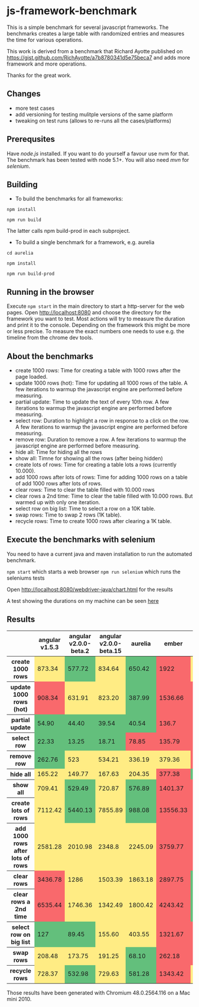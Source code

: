 # js-framework-benchmark

This is a simple benchmark for several javascript frameworks. The benchmarks creates a large table with randomized entries and measures the time for various operations.

This work is derived from a benchmark that Richard Ayotte published on https://gist.github.com/RichAyotte/a7b8780341d5e75beca7 and adds more framework and more operations.

Thanks for the great work.

## Changes

- more test cases
- add versioning for testing mulitple versions of the same platform
- tweaking on test runs (allows to re-runs all the cases/platforms)

## Prerequsites

Have *node.js* installed. If you want to do yourself a favour use nvm for that. The benchmark has been tested with node 5.1+.
You will also need *mvn* for *selenium*.

## Building

* To build the benchmarks for all frameworks:

`npm install`

`npm run build`

The latter calls npm build-prod in each subproject.

* To build a single benchmark for a framework, e.g. aurelia

`cd aurelia`

`npm install`

`npm run build-prod`

## Running in the browser

Execute `npm start` in the main directory to start a http-server for the web pages.
Open [http://localhost:8080](http://localhost:8080/) and choose the directory for the framework you want to test.
Most actions will try to measure the duration and print it to the console. Depending on the framework this might be more or less precise. To measure the exact numbers one needs to use e.g. the timeline from the chrome dev tools.

## About the benchmarks

* create 1000 rows: Time for creating a table with 1000 rows after the page loaded.
* update 1000 rows (hot): Time for updating all 1000 rows of the table. A few iterations to warmup the javascript engine are performed before measuring.
* partial update: Time to update the text of every 10th row. A few iterations to warmup the javascript engine are performed before measuring.
* select row: Duration to highlight a row in response to a click on the row. A few iterations to warmup the javascript engine are performed before measuring.
* remove row: Duration to remove a row. A few iterations to warmup the javascript engine are performed before measuring.
* hide all: Time for hiding all the rows
* show all: Timne for showing all the rows (after being hidden)
* create lots of rows: Time for creating a table lots a rows (currently 10.000).
* add 1000 rows after lots of rows: Time for adding 1000 rows on a table of add 1000 rows after lots of rows.
* clear rows: Time to clear the table filled with 10.000 rows
* clear rows a 2nd time: Time to clear the table filled with 10.000 rows. But warmed up with only one iteration.
* select row on big list: Time to select a row on a 10K table.
* swap rows: Time to swap 2 rows (1K table).
* recycle rows: Time to create 1000 rows after clearing a 1K table.

## Execute the benchmarks with selenium

You need to have a current java and maven installation to run the automated benchmark.

`npm start`
which starts a web browser
`npm run selenium`
which runs the seleniums tests

Open [http://localhost:8080/webdriver-java/chart.html](http://localhost:8080/webdriver-java/chart.html) for the results

A test showing the durations on my machine can be seen [here](https://rawgit.com/krausest/js-framework-benchmark/master/webdriver-java/chart.html)

## Results

<table>
<thead>
<tr>
<th></th>
<th>angular v1.5.3</th>
<th>angular v2.0.0-beta.2</th>
<th>angular v2.0.0-beta.15</th>
<th>aurelia</th>
<th>ember</th>
<th>mithril v0.2.3</th>
<th>plastiq v1.28.0</th>
<th>preact v2.8.3</th>
<th>ractive v0.7.3</th>
<th>react v0.14.8</th>
<th>react-lite v0.0.18</th>
<th>react-lite v0.15.9</th>
<th>vidom v0.1.7</th>
<th>vue v1.0.21</th>
</tr>
</thead>
<tbody>
<tr>
<th>create 1000 rows</th>
<td style="background-color:#FFEC84">873.34</td>
<td style="background-color:#63BF7C">577.72</td>
<td style="background-color:#FFEC84">834.64</td>
<td style="background-color:#63BF7C">650.42</td>
<td style="background-color:#F9696C">1922</td>
<td style="background-color:#FFEC84">942.53</td>
<td style="background-color:#63BF7C">654.64</td>
<td style="background-color:#FFEC84">820.54</td>
<td style="background-color:#F9696C">1586.52</td>
<td style="background-color:#F9696C">1378.46</td>
<td style="background-color:#63BF7C">639.20</td>
<td style="background-color:#63BF7C">488.94</td>
<td style="background-color:#63BF7C">489.97</td>
<td style="background-color:#FFEC84">783.28</td>
</tr>
<tr>
<th>update 1000 rows (hot)</th>
<td style="background-color:#F9696C">908.34</td>
<td style="background-color:#FFEC84">631.91</td>
<td style="background-color:#FFEC84">823.20</td>
<td style="background-color:#63BF7C">387.99</td>
<td style="background-color:#F9696C">1536.66</td>
<td style="background-color:#F9696C">929.53</td>
<td style="background-color:#FFEC84">683.63</td>
<td style="background-color:#63BF7C">403.20</td>
<td style="background-color:#63BF7C">253.11</td>
<td style="background-color:#FFEC84">786.77</td>
<td style="background-color:#FFEC84">662.68</td>
<td style="background-color:#FFEC84">598.42</td>
<td style="background-color:#FFEC84">500.81</td>
<td style="background-color:#FFEC84">766.75</td>
</tr>
<tr>
<th>partial update</th>
<td style="background-color:#63BF7C">54.90</td>
<td style="background-color:#63BF7C">44.40</td>
<td style="background-color:#63BF7C">39.54</td>
<td style="background-color:#63BF7C">40.54</td>
<td style="background-color:#F9696C">136.7</td>
<td style="background-color:#F9696C">340.51</td>
<td style="background-color:#F9696C">275.82</td>
<td style="background-color:#FFEC84">95.24</td>
<td style="background-color:#F9696C">115.75</td>
<td style="background-color:#FFEC84">67.30</td>
<td style="background-color:#63BF7C">60.12</td>
<td style="background-color:#FFEC84">77.57</td>
<td style="background-color:#FFEC84">64.36</td>
<td style="background-color:#63BF7C">52.28</td>
</tr>
<tr>
<th>select row</th>
<td style="background-color:#63BF7C">22.33</td>
<td style="background-color:#63BF7C">13.25</td>
<td style="background-color:#63BF7C">18.71</td>
<td style="background-color:#F9696C">78.85</td>
<td style="background-color:#F9696C">135.79</td>
<td style="background-color:#F9696C">342.23</td>
<td style="background-color:#F9696C">248.09</td>
<td style="background-color:#FFEC84">31.54</td>
<td style="background-color:#FFEC84">30.62</td>
<td style="background-color:#FFEC84">29.65</td>
<td style="background-color:#FFEC84">29.77</td>
<td style="background-color:#FFEC84">48.27</td>
<td style="background-color:#FFEC84">35.01</td>
<td style="background-color:#FFEC84">37.53</td>
</tr>
<tr>
<th>remove row</th>
<td style="background-color:#63BF7C">262.76</td>
<td style="background-color:#FFEC84">523</td>
<td style="background-color:#FFEC84">534.21</td>
<td style="background-color:#FFEC84">336.19</td>
<td style="background-color:#FFEC84">379.36</td>
<td style="background-color:#F9696C">595.26</td>
<td style="background-color:#FFEC84">481.13</td>
<td style="background-color:#FFEC84">359.71</td>
<td style="background-color:#F9696C">713.19</td>
<td style="background-color:#63BF7C">292.19</td>
<td style="background-color:#F9696C">701.93</td>
<td style="background-color:#63BF7C">268.97</td>
<td style="background-color:#63BF7C">287.80</td>
<td style="background-color:#63BF7C">277.01</td>
</tr>
<tr>
<th>hide all</th>
<td style="background-color:#FFEC84">165.22</td>
<td style="background-color:#FFEC84">149.77</td>
<td style="background-color:#FFEC84">167.63</td>
<td style="background-color:#FFEC84">204.35</td>
<td style="background-color:#F9696C">377.38</td>
<td style="background-color:#63BF7C">100.72</td>
<td style="background-color:#FFEC84">118.67</td>
<td style="background-color:#FFEC84">126.69</td>
<td style="background-color:#F9696C">945.73</td>
<td style="background-color:#FFEC84">112.16</td>
<td style="background-color:#63BF7C">87.79</td>
<td style="background-color:#63BF7C">100.11</td>
<td style="background-color:#63BF7C">99.73</td>
<td style="background-color:#FFEC84">126.92</td>
</tr>
<tr>
<th>show all</th>
<td style="background-color:#FFEC84">709.41</td>
<td style="background-color:#63BF7C">529.49</td>
<td style="background-color:#FFEC84">720.87</td>
<td style="background-color:#63BF7C">576.89</td>
<td style="background-color:#F9696C">1401.37</td>
<td style="background-color:#F9696C">835.07</td>
<td style="background-color:#FFEC84">606.25</td>
<td style="background-color:#FFEC84">628.67</td>
<td style="background-color:#F9696C">1050.97</td>
<td style="background-color:#FFEC84">696.13</td>
<td style="background-color:#63BF7C">535.08</td>
<td style="background-color:#63BF7C">414.99</td>
<td style="background-color:#63BF7C">431.02</td>
<td style="background-color:#FFEC84">687.59</td>
</tr>
<tr>
<th>create lots of rows</th>
<td style="background-color:#FFEC84">7112.42</td>
<td style="background-color:#63BF7C">5440.13</td>
<td style="background-color:#FFEC84">7855.89</td>
<td style="background-color:#63BF7C">988.08</td>
<td style="background-color:#F9696C">13556.33</td>
<td style="background-color:#F9696C">9363</td>
<td style="background-color:#63BF7C">5990.74</td>
<td style="background-color:#FFEC84">7603.70</td>
<td style="background-color:#F9696C">27668.03</td>
<td style="background-color:#FFEC84">8100.18</td>
<td style="background-color:#63BF7C">5699.20</td>
<td style="background-color:#63BF7C">2763.71</td>
<td style="background-color:#63BF7C">4157.74</td>
<td style="background-color:#FFEC84">7363.43</td>
</tr>
<tr>
<th>add 1000 rows after lots of rows</th>
<td style="background-color:#FFEC84">2581.28</td>
<td style="background-color:#FFEC84">2010.98</td>
<td style="background-color:#FFEC84">2348.8</td>
<td style="background-color:#FFEC84">2245.09</td>
<td style="background-color:#F9696C">3759.77</td>
<td style="background-color:#F9696C">6266.81</td>
<td style="background-color:#F9696C">3161.71</td>
<td style="background-color:#63BF7C">1220.29</td>
<td style="background-color:#F9696C">9454.74</td>
<td style="background-color:#63BF7C">1172.52</td>
<td style="background-color:#63BF7C">984.77</td>
<td style="background-color:#F9696C">4271.65</td>
<td style="background-color:#63BF7C">882.38</td>
<td style="background-color:#FFEC84">2282.07</td>
</tr>
<tr>
<th>clear rows</th>
<td style="background-color:#F9696C">3436.78</td>
<td style="background-color:#FFEC84">1286</td>
<td style="background-color:#FFEC84">1503.39</td>
<td style="background-color:#FFEC84">1863.18</td>
<td style="background-color:#F9696C">2897.75</td>
<td style="background-color:#63BF7C">1003.32</td>
<td style="background-color:#63BF7C">801.33</td>
<td style="background-color:#63BF7C">885.20</td>
<td style="background-color:#F9696C">9520.64</td>
<td style="background-color:#FFEC84">1085.85</td>
<td style="background-color:#63BF7C">778.67</td>
<td style="background-color:#63BF7C">959.29</td>
<td style="background-color:#FFEC84">1203.80</td>
<td style="background-color:#FFEC84">1240.18</td>
</tr>
<tr>
<th>clear rows a 2nd time</th>
<td style="background-color:#F9696C">6535.44</td>
<td style="background-color:#FFEC84">1746.36</td>
<td style="background-color:#FFEC84">1342.49</td>
<td style="background-color:#FFEC84">1800.42</td>
<td style="background-color:#F9696C">4243.42</td>
<td style="background-color:#63BF7C">1001.68</td>
<td style="background-color:#63BF7C">771.45</td>
<td style="background-color:#63BF7C">905.80</td>
<td style="background-color:#F9696C">6494.80</td>
<td style="background-color:#FFEC84">1037.78</td>
<td style="background-color:#63BF7C">890.35</td>
<td style="background-color:#63BF7C">934.57</td>
<td style="background-color:#FFEC84">1989.56</td>
<td style="background-color:#FFEC84">1198.84</td>
</tr>
<tr>
<th>select row on big list</th>
<td style="background-color:#63BF7C">127</td>
<td style="background-color:#63BF7C">89.45</td>
<td style="background-color:#FFEC84">155.60</td>
<td style="background-color:#FFEC84">403.55</td>
<td style="background-color:#F9696C">1321.67</td>
<td style="background-color:#F9696C">3095.11</td>
<td style="background-color:#F9696C">2099.31</td>
<td style="background-color:#63BF7C">132.94</td>
<td style="background-color:#FFEC84">246.63</td>
<td style="background-color:#63BF7C">130.01</td>
<td style="background-color:#FFEC84">163.83</td>
<td style="background-color:#F9696C">3031.96</td>
<td style="background-color:#FFEC84">208.92</td>
<td style="background-color:#FFEC84">314.81</td>
</tr>
<tr>
<th>swap rows</th>
<td style="background-color:#FFEC84">208.48</td>
<td style="background-color:#FFEC84">173.75</td>
<td style="background-color:#FFEC84">191.25</td>
<td style="background-color:#63BF7C">68.10</td>
<td style="background-color:#F9696C">262.18</td>
<td style="background-color:#F9696C">577.63</td>
<td style="background-color:#F9696C">405.83</td>
<td style="background-color:#63BF7C">60.38</td>
<td style="background-color:#FFEC84">113.91</td>
<td style="background-color:#FFEC84">211.90</td>
<td style="background-color:#FFEC84">191.58</td>
<td style="background-color:#FFEC84">185.90</td>
<td style="background-color:#FFEC84">233.98</td>
<td style="background-color:#FFEC84">202.96</td>
</tr>
<tr>
<th>recycle rows</th>
<td style="background-color:#FFEC84">728.37</td>
<td style="background-color:#63BF7C">532.98</td>
<td style="background-color:#FFEC84">729.63</td>
<td style="background-color:#63BF7C">581.28</td>
<td style="background-color:#F9696C">1343.42</td>
<td style="background-color:#FFEC84">846.28</td>
<td style="background-color:#FFEC84">624.49</td>
<td style="background-color:#FFEC84">656.65</td>
<td style="background-color:#F9696C">1037.64</td>
<td style="background-color:#FFEC84">713.14</td>
<td style="background-color:#63BF7C">558.03</td>
<td style="background-color:#63BF7C">431.85</td>
<td style="background-color:#63BF7C">449.70</td>
<td style="background-color:#FFEC84">696.36</td>
</tr>
</tbody>
</table>

Those results have been generated with Chromium 48.0.2564.116 on a Mac mini 2010.